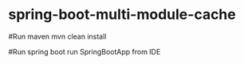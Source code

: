 # spring-boot-multi-module-cache

#Run maven
mvn clean install

#Run spring boot
run SpringBootApp from IDE
